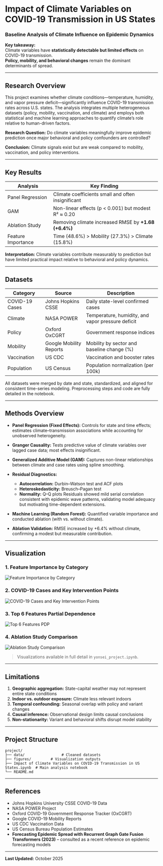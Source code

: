 
# Impact of Climate Variables on COVID-19 Transmission in US States  
### Baseline Analysis of Climate Influence on Epidemic Dynamics

**Key takeaway:**  
Climate variables have **statistically detectable but limited effects** on COVID-19 transmission.  
**Policy, mobility, and behavioral changes** remain the dominant determinants of spread.

---

## Research Overview

This project examines whether climate conditions—temperature, humidity, and vapor pressure deficit—significantly influence COVID-19 transmission rates across U.S. states.
The analysis integrates multiple heterogeneous datasets (policy, mobility, vaccination, and climate) and employs both statistical and machine learning approaches to quantify climate’s role relative to human-driven factors.

**Research Question:**
Do climate variables meaningfully improve epidemic prediction once major behavioral and policy confounders are controlled?

**Conclusion:**
Climate signals exist but are weak compared to mobility, vaccination, and policy interventions.

---

## Key Results

| Analysis           | Key Finding                                          |
| ------------------ | ---------------------------------------------------- |
| Panel Regression   | Climate coefficients small and often insignificant   |
| GAM                | Non-linear effects (p < 0.001) but modest R² ≈ 0.20  |
| Ablation Study     | Removing climate increased RMSE by **+1.68 (+6.4%)** |
| Feature Importance | Time (48.6%) > Mobility (27.3%) > Climate (15.8%)    |

**Interpretation:**
Climate variables contribute measurably to prediction but have limited practical impact relative to behavioral and policy dynamics.

---

## Datasets

| Category       | Source                  | Description                                       |
| -------------- | ----------------------- | ------------------------------------------------- |
| COVID-19 Cases | Johns Hopkins CSSE      | Daily state-level confirmed cases                 |
| Climate        | NASA POWER              | Temperature, humidity, and vapor pressure deficit |
| Policy         | Oxford OxCGRT           | Government response indices                       |
| Mobility       | Google Mobility Reports | Mobility by sector and baseline change (%)        |
| Vaccination    | US CDC                  | Vaccination and booster rates                     |
| Population     | US Census               | Population normalization (per 100k)               |

All datasets were merged by date and state, standardized, and aligned for consistent time-series modeling.
Preprocessing steps and code are fully detailed in the notebook.

---

## Methods Overview

* **Panel Regression (Fixed Effects):**
  Controls for state and time effects; estimates climate–transmission associations while accounting for unobserved heterogeneity.
* **Granger Causality:**
  Tests predictive value of climate variables over lagged case data; most effects insignificant.
* **Generalized Additive Model (GAM):**
  Captures non-linear relationships between climate and case rates using spline smoothing.
* **Residual Diagnostics:**

  * **Autocorrelation:** Durbin–Watson test and ACF plots
  * **Heteroskedasticity:** Breusch–Pagan test
  * **Normality:** Q–Q plots
    Residuals showed mild serial correlation consistent with epidemic wave patterns, validating model adequacy but motivating time-dependent extensions.
* **Machine Learning (Random Forest):**
  Quantified variable importance and conducted ablation (with vs. without climate).
* **Ablation Validation:**
  RMSE increased by +6.4% without climate, confirming a modest but measurable contribution.

---

## Visualization

### 1. Feature Importance by Category
![Feature Importance by Category](Impact-of-Climate-Variables-on-COVID-19-Transmission-in-US-States/figures/Feature%20Importance%20by%20Category.png)

### 2. COVID-19 Cases and Key Intervention Points
![COVID-19 Cases and Key Intervention Points](Impact-of-Climate-Variables-on-COVID-19-Transmission-in-US-States/figures/COVID-19%20Cases%20and%20Key%20Intervention%20Points.png)

### 3. Top 6 Features Partial Dependence
![Top 6 Features PDP](Impact-of-Climate-Variables-on-COVID-19-Transmission-in-US-States/figures/Top%206%20Features%20PDP.png)

### 4. Ablation Study Comparison
![Ablation Study Comparison](Impact-of-Climate-Variables-on-COVID-19-Transmission-in-US-States/figures/Ablation%20Study%20Comparison.png)


> Visualizations available in full detail in `yonsei_project.ipynb`.



---

## Limitations

1. **Geographic aggregation:** State-capital weather may not represent entire state conditions
2. **Indoor vs. outdoor exposure:** Climate less relevant indoors
3. **Temporal confounding:** Seasonal overlap with policy and variant changes
4. **Causal inference:** Observational design limits causal conclusions
5. **Non-stationarity:** Variant and behavioral shifts disrupt model stability

---

## Project Structure

```
project/
├── data/                 # Cleaned datasets
├── figures/         # Visualization outputs
├── Impact of Climate Variables on COVID-19 Transmission in US States.ipynb  # Main analysis notebook
└── README.md
```

---

## References

* Johns Hopkins University CSSE COVID-19 Data
* NASA POWER Project
* Oxford COVID-19 Government Response Tracker (OxCGRT)
* Google COVID-19 Mobility Reports
* US CDC Vaccination Data
* US Census Bureau Population Estimates
* **Forecasting Epidemic Spread with Recurrent Graph Gate Fusion Transformers (2023)** – consulted as a recent reference on epidemic forecasting models

---

**Last Updated:** October 2025

